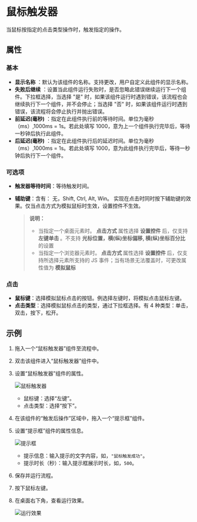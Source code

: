 # 鼠标触发器

当鼠标按指定的点击类型操作时，触发指定的操作。

## 属性

### 基本

- **显示名称** ：默认为该组件的名称。支持更改，用户自定义此组件的显示名称。
- **失败后继续** ：设置当此组件运行失败时，是否忽略此错误继续运行下一个组件。下拉框选择，当选择 "是" 时，如果该组件运行时遇到错误，该流程也会继续执行下一个组件，并不会停止；当选择 "否" 时，如果该组件运行时遇到错误，该流程将会停止执行并抛出错误。
- **前延迟(毫秒)** ：指定在此组件执行前的等待时间。单位为毫秒（ms）,1000ms = 1s。若此处填写 1000，意为上一个组件执行完毕后，等待一秒钟后执行此组件。
- **后延迟(毫秒)** ：指定在此组件执行后的延迟时间。单位为毫秒（ms）,1000ms = 1s。若此处填写 1000，意为此组件执行完毕后，等待一秒钟后执行下一个组件。

### 可选项

- **触发器等待时间**：等待触发时间。
- **辅助键**：含有： 无，Shift, Ctrl, Alt, Win。 实现在点击时同时按下辅助键的效果。仅当点击方式为模拟鼠标时生效，设置控件不生效。

    > **说明：**
    >
    >- 当指定一个桌面元素时。 <b> 点击方式 </b> 属性选择 <b> 设置控件 </b> 后，仅支持 <b> 左键单击 </b>。不支持 <b> 光标位置，横(纵)坐标偏移, 横(纵)坐标百分比 </b> 的设置
    > - 当指定一个浏览器元素时。<b> 点击方式 </b> 属性选择 <b> 设置控件 </b> 后，仅支持所选择元素所支持的 JS 事件；当有场景无法覆盖时，可更改属性值为 <b> 模拟鼠标 </b>

### 点击

- **鼠标键**：选择模拟鼠标点击的按钮。例选择左键时，将模拟点击鼠标左键。
- **点击类型**：选择模拟鼠标点击的类型，通过下拉框选择。有 4 种类型：单击，双击，按下，松开。

## 示例

1. 拖入一个“鼠标触发器”组件至流程中。
2. 双击该组件进入“鼠标触发器”组件中。
3. 设置“鼠标触发器”组件的属性。

    ![鼠标触发器](https://docimages.blob.core.chinacloudapi.cn/images/Activities/mousetrigger20210508.png)

    - 鼠标键：选择“左键”。
    - 点击类型：选择“按下”。

4. 在该组件的“触发后操作”区域中，拖入一个“提示框”组件。
5. 设置“提示框”组件的属性信息。

    ![提示框](https://docimages.blob.core.chinacloudapi.cn/images/Activities/mouseinfo20210508.png)

    - 提示信息：输入提示的文字内容，如，`"鼠标触发成功"`。
    - 提示时长（秒）：输入提示框展示时长，如，`500`。

6. 保存并运行流程。
7. 按下鼠标左键。
8. 在桌面右下角，查看运行效果。

   ![运行效果](https://docimages.blob.core.chinacloudapi.cn/images/Activities/mouseinforesult20210508.png)
